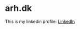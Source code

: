 # arh.dk 
This is my linkedin profile:
[LinkedIn](https://www.linkedin.com/in/andersreinhardthansen/)
